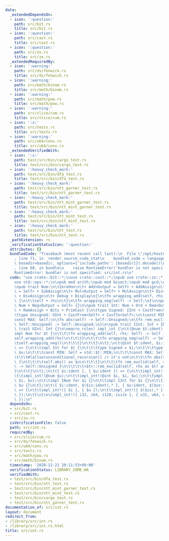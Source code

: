 ```yaml
---
data:
  _extendedDependsOn:
  - icon: ':question:'
    path: src/bit.rs
    title: src/bit.rs
  - icon: ':question:'
    path: src/cast.rs
    title: src/cast.rs
  - icon: ':question:'
    path: src/zo.rs
    title: src/zo.rs
  _extendedRequiredBy:
  - icon: ':warning:'
    path: src/ds/fenwick.rs
    title: src/ds/fenwick.rs
  - icon: ':warning:'
    path: src/math/binom.rs
    title: src/math/binom.rs
  - icon: ':warning:'
    path: src/math/pow.rs
    title: src/math/pow.rs
  - icon: ':warning:'
    path: src/slice/cum.rs
    title: src/slice/cum.rs
  - icon: ':x:'
    path: src/tests.rs
    title: src/tests.rs
  - icon: ':warning:'
    path: src/u64/conv.rs
    title: src/u64/conv.rs
  _extendedVerifiedWith:
  - icon: ':x:'
    path: test/src/bin/cargo_test.rs
    title: test/src/bin/cargo_test.rs
  - icon: ':heavy_check_mark:'
    path: test/src/bin/dfa_test.rs
    title: test/src/bin/dfa_test.rs
  - icon: ':heavy_check_mark:'
    path: test/src/bin/ntt_garner_test.rs
    title: test/src/bin/ntt_garner_test.rs
  - icon: ':heavy_check_mark:'
    path: test/src/bin/ntt_mint_garner_test.rs
    title: test/src/bin/ntt_mint_garner_test.rs
  - icon: ':heavy_check_mark:'
    path: test/src/bin/ntt_mint_test.rs
    title: test/src/bin/ntt_mint_test.rs
  - icon: ':heavy_check_mark:'
    path: test/src/bin/ntt_test.rs
    title: test/src/bin/ntt_test.rs
  _pathExtension: rs
  _verificationStatusIcon: ':question:'
  attributes: {}
  bundledCode: "Traceback (most recent call last):\n  File \"/opt/hostedtoolcache/Python/3.9.1/x64/lib/python3.9/site-packages/onlinejudge_verify/documentation/build.py\"\
    , line 71, in _render_source_code_stat\n    bundled_code = language.bundle(stat.path,\
    \ basedir=basedir, options={'include_paths': [basedir]}).decode()\n  File \"/opt/hostedtoolcache/Python/3.9.1/x64/lib/python3.9/site-packages/onlinejudge_verify/languages/user_defined.py\"\
    , line 68, in bundle\n    raise RuntimeError('bundler is not specified: {}'.format(path.as_posix()))\n\
    RuntimeError: bundler is not specified: src/int.rs\n"
  code: "use crate::bit::*;\nuse crate::cast::*;\npub use crate::zo::*;\nuse std::fmt::*;\n\
    use std::ops::*;\n\npub mod arith;\npub mod bisect;\npub mod gcd;\npub mod inv;\n\
    \npub trait Num:\n\tZeroOne\n\t+ Add<Output = Self> + AddAssign\n\t+ Sub<Output\
    \ = Self> + SubAssign\n\t+ Mul<Output = Self> + MulAssign\n\t+ Div<Output = Self>\
    \ + DivAssign\n\t+ Debug + Display\n{\n\tfn wrapping_add(self, rhs: Self) -> Self\
    \ {\n\t\tself + rhs\n\t}\n\tfn wrapping_neg(self) -> Self;\n}\n\npub trait INum:\
    \ Num + Neg<Output = Self> {}\n\npub trait Int: Num + Ord + Rem<Output = Self>\
    \ + RemAssign + Bits + PrimCast {\n\ttype Signed: IInt + CastFrom<Self> + CastTo<Self>;\n\
    \ttype Unsigned: UInt + CastFrom<Self> + CastTo<Self>;\n\tconst MIN: Self;\n\t\
    const MAX: Self;\n\tfn abs(self) -> Self::Unsigned;\n\tfn rem_euclid(self, rhs:\
    \ Self::Unsigned) -> Self::Unsigned;\n}\n\npub trait IInt: Int + INum {}\npub\
    \ trait UInt: Int {}\n\nmacro_rules! impl_int {\n\t(@num $t:ident) => {\n\t\t\
    impl Num for $t {\n\t\t\tfn wrapping_add(self, rhs: Self) -> Self {\n\t\t\t\t\
    self.wrapping_add(rhs)\n\t\t\t}\n\t\t\tfn wrapping_neg(self) -> Self {\n\t\t\t\
    \tself.wrapping_neg()\n\t\t\t}\n\t\t}\n\t};\n\t(@int $t:ident, $i:ident, $u:ident)\
    \ => {\n\t\timpl Int for $t {\n\t\t\ttype Signed = $i;\n\t\t\ttype Unsigned =\
    \ $u;\n\t\t\tconst MIN: Self = std::$t::MIN;\n\t\t\tconst MAX: Self = std::$t::MAX;\n\
    \t\t\t#[allow(unconditional_recursion)] // it's not\n\t\t\tfn abs(self) -> Self::Unsigned\
    \ {\n\t\t\t\tself.abs() as $u\n\t\t\t}\n\t\t\tfn rem_euclid(self, rhs: Self::Unsigned)\
    \ -> Self::Unsigned {\n\t\t\t\t<$t>::rem_euclid(self, rhs as $t) as $u\n\t\t\t\
    }\n\t\t}\n\t};\n\t({ $i:ident }, { $u:ident }) => {\n\t\timpl_int!(@num $i);\n\
    \t\timpl_int!(@num $u);\n\t\timpl_int!(@int $i, $i, $u);\n\t\timpl_int!(@int $u,\
    \ $i, $u);\n\t\timpl INum for $i {}\n\t\timpl IInt for $i {}\n\t\timpl UInt for\
    \ $u {}\n\t};\n\t({ $i:ident, $($is:ident),* }, { $u:ident, $($us:ident),* })\
    \ => {\n\t\timpl_int!({ $i }, { $u });\n\t\timpl_int!({ $($is),* }, { $($us),*\
    \ });\n\t}\n}\n\nimpl_int!({ i32, i64, i128, isize }, { u32, u64, u128, usize\
    \ });\n"
  dependsOn:
  - src/bit.rs
  - src/cast.rs
  - src/zo.rs
  isVerificationFile: false
  path: src/int.rs
  requiredBy:
  - src/slice/cum.rs
  - src/ds/fenwick.rs
  - src/u64/conv.rs
  - src/tests.rs
  - src/math/pow.rs
  - src/math/binom.rs
  timestamp: '2020-12-21 20:11:53+09:00'
  verificationStatus: LIBRARY_SOME_WA
  verifiedWith:
  - test/src/bin/dfa_test.rs
  - test/src/bin/ntt_test.rs
  - test/src/bin/ntt_mint_garner_test.rs
  - test/src/bin/ntt_mint_test.rs
  - test/src/bin/cargo_test.rs
  - test/src/bin/ntt_garner_test.rs
documentation_of: src/int.rs
layout: document
redirect_from:
- /library/src/int.rs
- /library/src/int.rs.html
title: src/int.rs
---
```

